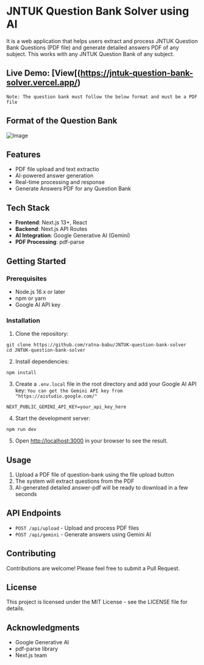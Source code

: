 # JNTUK Question Bank Solver using AI

It is a web application that helps users extract and process JNTUK Question Bank Questions (PDF file) and generate detailed answers PDF of any subject.
This works with any JNTUK Question Bank of any subject.

## Live Demo: [View[(https://jntuk-question-bank-solver.vercel.app/)

``` Note: The question bank must follow the below format and must be a PDF file ```
## Format of the Question Bank
![Image](https://github.com/user-attachments/assets/45412af1-97ec-452c-bb9a-db008a03db40)

## Features

- PDF file upload and text extractio
- AI-powered answer generation 
- Real-time processing and response
- Generate Answers PDF for any Question Bank

## Tech Stack

- **Frontend**: Next.js 13+, React
- **Backend**: Next.js API Routes
- **AI Integration**: Google Generative AI (Gemini)
- **PDF Processing**: pdf-parse

## Getting Started

### Prerequisites

- Node.js 16.x or later
- npm or yarn
- Google AI API key

### Installation

1. Clone the repository:
```
git clone https://github.com/ratna-babu/JNTUK-question-bank-solver
cd JNTUK-question-bank-solver
```

2. Install dependencies:
```
npm install
```

3. Create a `.env.local` file in the root directory and add your Google AI API key:
   ```You can get the Gemini API key from "https://aistudio.google.com/" ```
```
NEXT_PUBLIC_GEMINI_API_KEY=your_api_key_here
```


4. Start the development server:
```
npm run dev
```

5. Open [http://localhost:3000](http://localhost:3000) in your browser to see the result.

## Usage

1. Upload a PDF file of question-bank using the file upload button
2. The system will extract questions from the PDF
3. AI-generated detailed answer-pdf will be ready to download in a few seconds

## API Endpoints

- `POST /api/upload` - Upload and process PDF files
- `POST /api/gemini` - Generate answers using Gemini AI

## Contributing

Contributions are welcome! Please feel free to submit a Pull Request.

## License

This project is licensed under the MIT License - see the LICENSE file for details.

## Acknowledgments

- Google Generative AI
- pdf-parse library
- Next.js team
